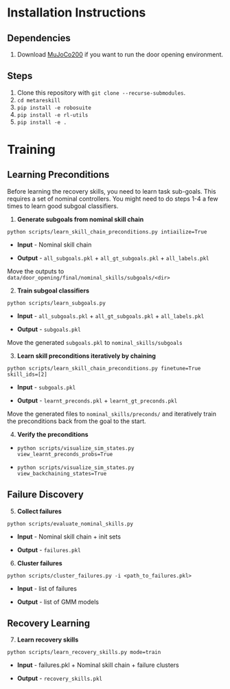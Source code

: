 # Installation Instructions

## Dependencies
1. Download [MuJoCo200](https://www.roboti.us/download.html) if you want to run the door opening environment.

## Steps
1. Clone this repository with ``git clone --recurse-submodules``.
2. ``cd metareskill``
3. ``pip install -e robosuite``
4. ``pip install -e rl-utils``
5. ``pip install -e .``

# Training

## Learning Preconditions
Before learning the recovery skills, you need to learn task sub-goals. This
requires a set of nominal controllers. You might need to do steps 1-4 a
few times to learn good subgoal classifiers.

1. **Generate subgoals from nominal skill chain**

`python scripts/learn_skill_chain_preconditions.py intiailize=True`

- **Input** - Nominal skill chain

- **Output** - `all_subgoals.pkl` + `all_gt_subgoals.pkl` + `all_labels.pkl`

Move the outputs to `data/door_opening/final/nominal_skills/subgoals/<dir>`

2. **Train subgoal classifiers**

`python scripts/learn_subgoals.py`

- **Input** - `all_subgoals.pkl` + `all_gt_subgoals.pkl` + `all_labels.pkl`

- **Output** - `subgoals.pkl`

Move the generated `subgoals.pkl` to `nominal_skills/subgoals`

3. **Learn skill preconditions iteratively by chaining**

`python scripts/learn_skill_chain_preconditions.py finetune=True skill_ids=[2]`

- **Input** - `subgoals.pkl`

- **Output** - `learnt_preconds.pkl` + `learnt_gt_preconds.pkl`

Move the generated files to `nominal_skills/preconds/` and iteratively train
the preconditions back from the goal to the start.

4. **Verify the preconditions**

- `python scripts/visualize_sim_states.py view_learnt_preconds_probs=True`

- `python scripts/visualize_sim_states.py view_backchaining_states=True`

## Failure Discovery

5. **Collect failures**

`python scripts/evaluate_nominal_skills.py`

- **Input** - Nominal skill chain + init sets

- **Output** - `failures.pkl`

6. **Cluster failures**

`python scripts/cluster_failures.py -i <path_to_failures.pkl>`

- **Input** - list of failures

- **Output** - list of GMM models

## Recovery Learning

7. **Learn recovery skills**

`python scripts/learn_recovery_skills.py mode=train`

- **Input** - failures.pkl + Nominal skill chain + failure clusters

- **Output** - `recovery_skills.pkl`
